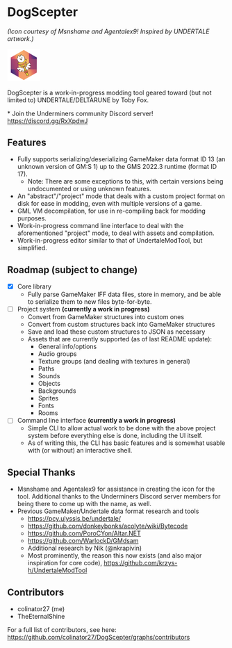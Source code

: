 # DogScepter
*(Icon courtesy of Msnshame and Agentalex9! Inspired by UNDERTALE artwork.)*

<img src="icon.png" alt="icon" width="15%" height="15%"> 

DogScepter is a work-in-progress modding tool geared toward (but not limited to) UNDERTALE/DELTARUNE by Toby Fox.

\* Join the Underminers community Discord server! https://discord.gg/RxXpdwJ

## Features
* Fully supports serializing/deserializing GameMaker data format ID 13 (an unknown version of GM:S 1) up to the GMS 2022.3 runtime (format ID 17).
	* Note: There are some exceptions to this, with certain versions being undocumented or using unknown features.
* An "abstract"/"project" mode that deals with a custom project format on disk for ease in modding, even with multiple versions of a game.
* GML VM decompilation, for use in re-compiling back for modding purposes.
* Work-in-progress command line interface to deal with the aforementioned "project" mode, to deal with assets and compilation.
* Work-in-progress editor similar to that of UndertaleModTool, but simplified.

## Roadmap (subject to change)
- [x] Core library
    - Fully parse GameMaker IFF data files, store in memory, and be able to serialize them to new files byte-for-byte.
- [ ] Project system **(currently a work in progress)**
    - Convert from GameMaker structures into custom ones
    - Convert from custom structures back into GameMaker structures
    - Save and load these custom structures to JSON as necessary
    - Assets that are currently supported (as of last README update):
    	- General info/options
    	- Audio groups
    	- Texture groups (and dealing with textures in general)
    	- Paths
    	- Sounds
    	- Objects
    	- Backgrounds
    	- Sprites
    	- Fonts
    	- Rooms
- [ ] Command line interface **(currently a work in progress)**
     - Simple CLI to allow actual work to be done with the above project system before everything else is done, including the UI itself. 
	 - As of writing this, the CLI has basic features and is somewhat usable with (or without) an interactive shell.

## Special Thanks
* Msnshame and Agentalex9 for assistance in creating the icon for the tool. Additional thanks to the Underminers Discord server members for being there to come up with the name, as well.
* Previous GameMaker/Undertale data format research and tools
    - https://pcy.ulyssis.be/undertale/
    - https://github.com/donkeybonks/acolyte/wiki/Bytecode
    - https://github.com/PoroCYon/Altar.NET
    - https://github.com/WarlockD/GMdsam
	- Additional research by Nik (@nkrapivin)
    - Most prominently, the reason this now exists (and also major inspiration for core code), https://github.com/krzys-h/UndertaleModTool

## Contributors
- colinator27 (me)
- TheEternalShine

For a full list of contributors, see here:
https://github.com/colinator27/DogScepter/graphs/contributors
